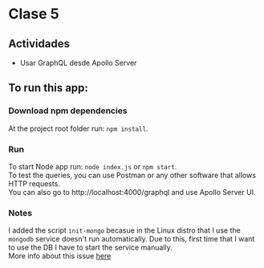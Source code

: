 # Clase 5

## Actividades
- Usar GraphQL desde Apollo Server

## To run this app:
### Download npm dependencies
At the project root folder run: `npm install`.

### Run
To start Node app run: `node index.js` or `npm start`.  
To test the queries, you can use Postman or any other software that allows HTTP requests.  
You can also go to http://localhost:4000/graphql and use Apollo Server UI.

### Notes
I added the script `init-mongo` becasue in the Linux distro that I use the `mongodb` service doesn't run automatically.
Due to this, first time that I want to use the DB I have to start the service manually.  
More info about this issue [here](https://github.com/Microsoft/WSL/issues/796#issuecomment-392995415)